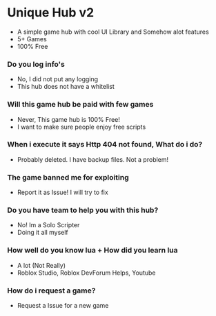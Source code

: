 # Unique Hub v2

- A simple game hub with cool UI Library and Somehow alot features
- 5+ Games
- 100% Free

### Do you log info's
- No, I did not put any logging
- This hub does not have a whitelist

### Will this game hub be paid with few games
- Never, This game hub is 100% Free!
- I want to make sure people enjoy free scripts

### When i execute it says Http 404 not found, What do i do?
- Probably deleted. I have backup files. Not a problem!

### The game banned me for exploiting
- Report it as Issue! I will try to fix

### Do you have team to help you with this hub?
- No! Im a Solo Scripter
- Doing it all myself

### How well do you know lua + How did you learn lua
- A lot (Not Really)
- Roblox Studio, Roblox DevForum Helps, Youtube

### How do i request a game?
- Request a Issue for a new game

